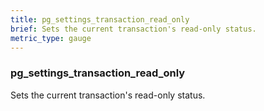 ```yaml
---
title: pg_settings_transaction_read_only
brief: Sets the current transaction's read-only status.
metric_type: gauge
---
```

### pg_settings_transaction_read_only

Sets the current transaction's read-only status.